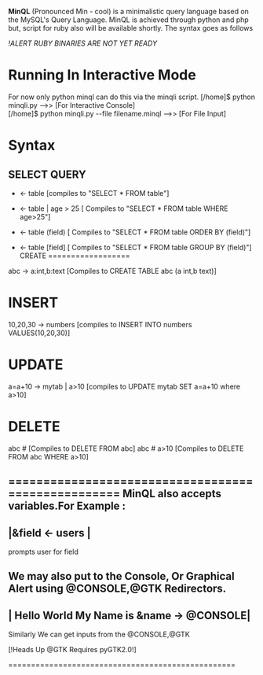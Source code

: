 **MinQL** (Pronounced Min - cool) is a minimalistic query language based on the MySQL's Query Language. MinQL is achieved through python and php but, script for ruby also will be available shortly. The syntax goes as follows

*!ALERT RUBY BINARIES ARE NOT YET READY*


Running In Interactive Mode
========================
For now only python minql can do this via the minqli script.
[/home]$ python minqli.py -->> [For Interactive Console]               
[/home]$ python minqli.py --file filename.minql -->> [For File Input]  

Syntax
======

SELECT QUERY
-----------

* <- table [compiles to  "SELECT * FROM table"]
* <- table | age > 25  [ Compiles to "SELECT * FROM table WHERE age>25"]

* <- table (field)  [ Compiles to "SELECT * FROM table ORDER BY (field)"]

* <- table [field]  [ Compiles to "SELECT * FROM table GROUP BY (field)"]
CREATE
==================

abc -> a:int,b:text [Compiles to CREATE TABLE abc (a int,b text)]

INSERT
==================

10,20,30 -> numbers [compiles to INSERT INTO numbers VALUES(10,20,30)]

UPDATE
==================

a=a+10 -> mytab | a>10 [compiles to UPDATE mytab SET a=a+10 where a>10]

DELETE
=====================

abc # [Compiles to DELETE FROM abc]
abc # a>10 [Compiles to DELETE FROM abc WHERE a>10]

===================================================
MinQL also accepts variables.For Example :
-----------------
|&field <- users |
-----------------
prompts user for field

We may also put to the Console, Or Graphical Alert 
using @CONSOLE,@GTK Redirectors. 
-------------------------------------------
| Hello World My Name is &name -> @CONSOLE|
-------------------------------------------

Similarly We can get inputs from the @CONSOLE,@GTK

[!Heads Up @GTK Requires pyGTK2.0!]

==================================================

